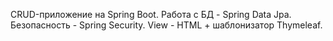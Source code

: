 CRUD-приложение на Spring Boot.
Работа с БД - Spring Data Jpa.
Безопасность - Spring Security.
View - HTML + шаблонизатор Thymeleaf.
